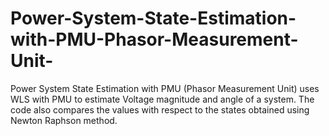 # Power-System-State-Estimation-with-PMU-Phasor-Measurement-Unit-
Power System State Estimation with PMU (Phasor Measurement Unit) uses WLS with PMU to estimate Voltage magnitude and angle of a system. The code also compares the values with respect to the states obtained using Newton Raphson method.
